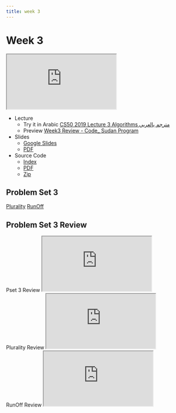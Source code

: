 ```yaml
---
title: week 3
---
```


# Week 3

<iframe src="https://www.youtube.com/embed/fykrlqbV9wM"></iframe>


- Lecture
  - Try it in Arabic
    [CS50 2019 Lecture 3 Algorithms مترجم بالعربي](https://www.youtube.com/embed/L8AmnvKj_zY)
  - Preview
     [Week3 Review - Code_ Sudan Program](https://www.youtube.com/embed/2FkB-enZzrc)
- Slides
  - <a href="https://docs.google.com/presentation/d/17eT9MaZBUByTTlpkliT8kTg7AW1820xMIQg0HDd5NCk/edit?usp=sharing">Google Slides</a>
  - <a href="https://cdn.cs50.net/2019/fall/lectures/3/lecture3.pdf">PDF</a>
- Source Code
  - <a href="https://cdn.cs50.net/2019/fall/lectures/3/src3/">Index</a>
  - <a href="https://cdn.cs50.net/2019/fall/lectures/3/src23.pdf">PDF</a>
  - <a href="https://cdn.cs50.net/2019/fall/lectures/3/src3.zip">Zip</a>

## Problem Set 3

[Plurality](https://lab.cs50.io/code-sudan/labs/main/pset3/Plurality/)
[RunOff](https://lab.cs50.io/code-sudan/labs/main/pset3/runoff/)


## Problem Set 3 Review 
<div class="box" >Pset 3 Review  <iframe src="https://www.youtube.com/embed/pZgUkL2Aohs"></iframe></div>
<div class="box" >Plurality  Review  <iframe src="https://www.youtube.com/embed/S_3NvpLje3M"></iframe></div>
<div class="box" >RunOff Review  <iframe src="https://www.youtube.com/embed/DVWX4qcCvNc"></iframe></div>


